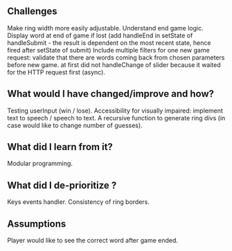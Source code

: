 ## Challenges
Make ring width more easily adjustable.
Understand end game logic.
Display word at end of game if lost (add handleEnd in setState of handleSubmit - the result is dependent on the most recent state, hence fired after setState of submit)
Include multiple filters for one new game request: validate that there are words coming back from chosen parameters before new game. at first did not handleChange of slider because it waited for the HTTP request first (async).

## What would I have changed/improve and how?
Testing userInput (win / lose).
Accessibility for visually impaired: implement text to speech / speech to text.
A recursive function to generate ring divs (in case would like to change number of guesses).

## What did I learn from it?
Modular programming.

## What did I de-prioritize ?
Keys events handler.
Consistency of ring borders.

## Assumptions
Player would like to see the correct word after game ended.
